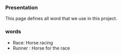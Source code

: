 ### Presentation
This page defines all word that we use in this project.

### words
- Race:  Horse racing
- Runner : Horse for the race